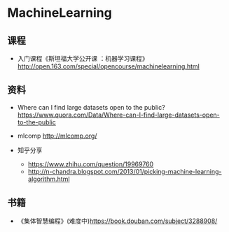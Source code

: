 # MachineLearning

## 课程
- 入门课程《斯坦福大学公开课 ：机器学习课程》http://open.163.com/special/opencourse/machinelearning.html

## 资料
- Where can I find large datasets open to the public? https://www.quora.com/Data/Where-can-I-find-large-datasets-open-to-the-public

- mlcomp http://mlcomp.org/

- 知乎分享 
  - https://www.zhihu.com/question/19969760 
  - http://n-chandra.blogspot.com/2013/01/picking-machine-learning-algorithm.html

## 书籍

- 《集体智慧编程》(难度中)https://book.douban.com/subject/3288908/

